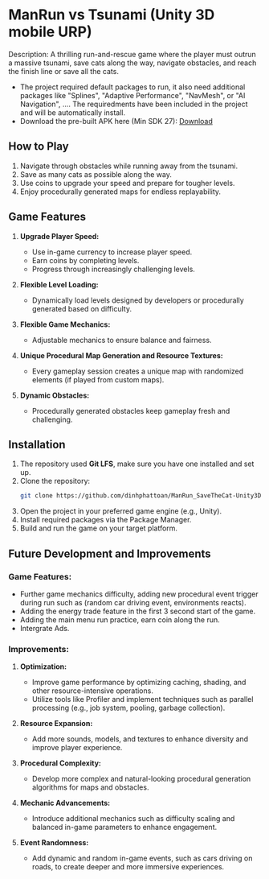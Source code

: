 
# ManRun vs Tsunami (Unity 3D mobile URP)
Description: A thrilling run-and-rescue game where the player must outrun a massive tsunami, save cats along the way, navigate obstacles, and reach the finish line or save all the cats.
- The project required default packages to run, it also need additional packages like "Splines", "Adaptive Performance", "NavMesh", or "AI Navigation", .... The requiredments have been included in the project and will be automatically install.
- Download the pre-built APK here (Min SDK 27): [Download](https://drive.google.com/file/d/1bYuXOT77X7SHssNIf8V6gTNP348xbArO/view?usp=sharing)

## How to Play

1. Navigate through obstacles while running away from the tsunami.
2. Save as many cats as possible along the way.
3. Use coins to upgrade your speed and prepare for tougher levels.
4. Enjoy procedurally generated maps for endless replayability.
## Game Features
1. **Upgrade Player Speed:**
   - Use in-game currency to increase player speed.
   - Earn coins by completing levels.
   - Progress through increasingly challenging levels.

2. **Flexible Level Loading:**
   - Dynamically load levels designed by developers or procedurally generated based on difficulty.

3. **Flexible Game Mechanics:**
   - Adjustable mechanics to ensure balance and fairness.

4. **Unique Procedural Map Generation and Resource Textures:**
   - Every gameplay session creates a unique map with randomized elements (if played from custom maps).

5. **Dynamic Obstacles:**
   - Procedurally generated obstacles keep gameplay fresh and challenging.
## Installation
1. The repository used **Git LFS**, make sure you have one installed and set up.
2. Clone the repository:
   ```bash
   git clone https://github.com/dinhphattoan/ManRun_SaveTheCat-Unity3D-mobile-.git
   ```
3. Open the project in your preferred game engine (e.g., Unity).
4. Install required packages via the Package Manager.
5. Build and run the game on your target platform.
    
## Future Development and Improvements
### Game Features:
- Further game mechanics difficulty, adding new procedural event trigger during run such as (random car driving event, environments reacts).
- Adding the energy trade feature in the first 3 second start of the game.
- Adding the main menu run practice, earn coin along the run.
- Intergrate Ads.
### Improvements:
1. **Optimization:**
   - Improve game performance by optimizing caching, shading, and other resource-intensive operations.
   - Utilize tools like Profiler and implement techniques such as parallel processing (e.g., job system, pooling, garbage collection).

2. **Resource Expansion:**
   - Add more sounds, models, and textures to enhance diversity and improve player experience.

3. **Procedural Complexity:**
   - Develop more complex and natural-looking procedural generation algorithms for maps and obstacles.

4. **Mechanic Advancements:**
   - Introduce additional mechanics such as difficulty scaling and balanced in-game parameters to enhance engagement.

5. **Event Randomness:**
   - Add dynamic and random in-game events, such as cars driving on roads, to create deeper and more immersive experiences.
